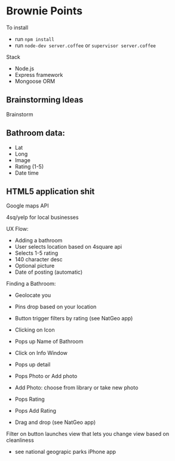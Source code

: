 Brownie Points
==============

To install

- run `npm install`
- run `node-dev server.coffee` or `supervisor server.coffee`

Stack

- Node.js
- Express framework
- Mongoose ORM


Brainstorming Ideas
---

Brainstorm

Bathroom data:
---

- Lat
- Long
- Image
- Rating (1-5)
- Date time

HTML5 application shit
---

Google maps API

4sq/yelp for local businesses

UX Flow:

- Adding a bathroom
 - User selects location based on 4square api
 - Selects 1-5 rating
 - 140 character desc 
 - Optional picture
 - Date of posting (automatic)
    
Finding a Bathroom:

- Geolocate you
 - Pins drop based on your location

- Button trigger filters by rating (see NatGeo app)

- Clicking on Icon
 - Pops up Name of Bathroom
- Click on Info Window
 - Pops up detail
 - Pops Photo or Add photo
- Add Photo: choose from library or take new photo
 - Pops Rating
 - Pops Add Rating
- Drag and drop (see NatGeo app)

Filter on button launches view that lets you change view based on cleanliness

* see national geograpic parks iPhone app
